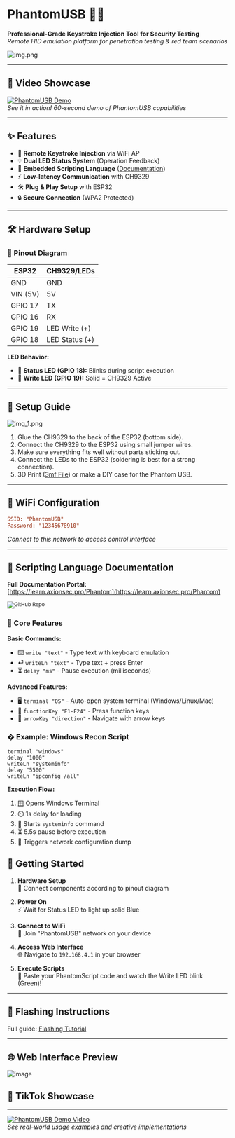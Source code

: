 # PhantomUSB 🚀🔌

**Professional-Grade Keystroke Injection Tool for Security Testing**  
*Remote HID emulation platform for penetration testing & red team scenarios*

![img.png](img.png)

---

## 📱 Video Showcase  
[![PhantomUSB Demo](https://img.shields.io/badge/TikTok-Showcase-FF0050?logo=tiktok)](https://vm.tiktok.com/ZNd1U685v/)  
*See it in action! 60-second demo of PhantomUSB capabilities*

---

## ✨ Features

- 📡 **Remote Keystroke Injection** via WiFi AP
- 💡 **Dual LED Status System** (Operation Feedback)
- 📜 **Embedded Scripting Language** ([Documentation](https://learn.axionsec.pro/Phantom))
- ⚡ **Low-latency Communication** with CH9329
- 🛠️ **Plug & Play Setup** with ESP32
- 🔒 **Secure Connection** (WPA2 Protected)

---

## 🛠 Hardware Setup

### 🔌 Pinout Diagram

| ESP32       | CH9329/LEDs      |
|-------------|------------------|
| GND         | GND              |
| VIN (5V)    | 5V               |
| GPIO 17     | TX               |
| GPIO 16     | RX               |
| GPIO 19     | LED Write (+)    |
| GPIO 18     | LED Status (+)   |

**LED Behavior:**  
- 💚 **Status LED (GPIO 18):** Blinks during script execution
- 💙 **Write LED (GPIO 19):** Solid = CH9329 Active

---

## 🔧 Setup Guide
![img_1.png](img_1.png)
1. Glue the CH9329 to the back of the ESP32 (bottom side).
2. Connect the CH9329 to the ESP32 using small jumper wires.
3. Make sure everything fits well without parts sticking out.
4. Connect the LEDs to the ESP32 (soldering is best for a strong connection).
5. 3D Print ([3mf File](/PhantomUSB%20Case.3mf)) or make a DIY case for the Phantom USB.

---

## 📶 WiFi Configuration

```ini
SSID: "PhantomUSB"
Password: "12345678910"
```

*Connect to this network to access control interface*

---

## 📜 Scripting Language Documentation

**Full Documentation Portal:**  
[https://learn.axionsec.pro/Phantom](https://learn.axionsec.pro/Phantom)

<sub>![GitHub Repo](https://img.shields.io/badge/Source_Code-GitHub-181717?logo=github)</sub>

### 🔑 Core Features

**Basic Commands:**
- ⌨️ `write "text"` - Type text with keyboard emulation
- ⏎ `writeLn "text"` - Type text + press Enter
- ⏳ `delay "ms"` - Pause execution (milliseconds)

**Advanced Features:**
- 🖥️ `terminal "OS"` - Auto-open system terminal (Windows/Linux/Mac)
- 🔢 `functionKey "F1-F24"` - Press function keys
- 🧭 `arrowKey "direction"` - Navigate with arrow keys

### � Example: Windows Recon Script

```plaintext
terminal "windows"
delay "1000"
writeLn "systeminfo"
delay "5500"
writeLn "ipconfig /all"
```

**Execution Flow:**
1. 🪟 Opens Windows Terminal
2. ⏲️ 1s delay for loading
3. 📝 Starts `systeminfo` command
4. ⏳ 5.5s pause before execution
5. 📡 Triggers network configuration dump

## 🚀 Getting Started

1. **Hardware Setup**  
   🔄 Connect components according to pinout diagram

2. **Power On**  
   ⚡ Wait for Status LED to light up solid Blue

3. **Connect to WiFi**  
   📱 Join "PhantomUSB" network on your device

4. **Access Web Interface**  
   🌐 Navigate to `192.168.4.1` in your browser

5. **Execute Scripts**  
   📜 Paste your PhantomScript code and watch the Write LED blink (Green)!

---

## 🔌 Flashing Instructions
Full guide: [Flashing Tutorial](https://learn.axionsec.pro/Flashing)  

---

## 🌐 Web Interface Preview
![image](https://github.com/user-attachments/assets/6320dd00-de56-4f7a-8364-3373c245cbcc)

## 🎥 TikTok Showcase

---
[![PhantomUSB Demo Video](https://img.shields.io/badge/Video_Demo-%40AxionSecurity-blue?logo=tiktok)](https://vm.tiktok.com/ZNd1U685v/)  
*See real-world usage examples and creative implementations*
